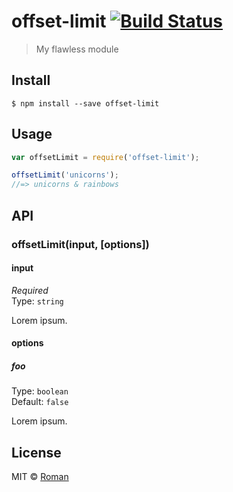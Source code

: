 # offset-limit [![Build Status](https://travis-ci.org/unlight/offset-limit.svg?branch=master)](https://travis-ci.org/unlight/offset-limit)

> My flawless module


## Install

```
$ npm install --save offset-limit
```


## Usage

```js
var offsetLimit = require('offset-limit');

offsetLimit('unicorns');
//=> unicorns & rainbows
```


## API

### offsetLimit(input, [options])

#### input

*Required*  
Type: `string`

Lorem ipsum.

#### options

##### foo

Type: `boolean`  
Default: `false`

Lorem ipsum.


## License

MIT © [Roman](http://rv-home.ru)
